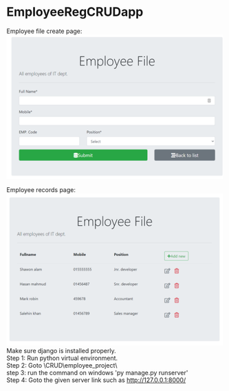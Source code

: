 # EmployeeRegCRUDapp
Employee file create page: 
![](EmployeeRegCRUDapp-2.png)

Employee records page: 
![](EmployeeRegCRUDapp-1.png)
Make sure django is installed properly. <br>
Step 1: Run python virtual environment. <br>
Step 2: Goto \CRUD\employee_project\ <br>
step 3: run the command on windows 'py manage.py runserver' <br>
Step 4: Goto the given server link such as http://127.0.0.1:8000/ <br>
